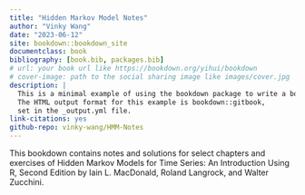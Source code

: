 ```yaml
--- 
title: "Hidden Markov Model Notes"
author: "Vinky Wang"
date: "2023-06-12"
site: bookdown::bookdown_site
documentclass: book
bibliography: [book.bib, packages.bib]
# url: your book url like https://bookdown.org/yihui/bookdown
# cover-image: path to the social sharing image like images/cover.jpg
description: |
  This is a minimal example of using the bookdown package to write a book.
  The HTML output format for this example is bookdown::gitbook,
  set in the _output.yml file.
link-citations: yes
github-repo: vinky-wang/HMM-Notes
---
```


This bookdown contains notes and solutions for select chapters and exercises of Hidden Markov Models for Time Series: An Introduction Using R, Second Edition by Iain L. MacDonald, Roland Langrock, and Walter Zucchini. 

